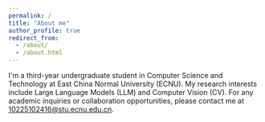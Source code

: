```yaml
---
permalink: /
title: "About me"
author_profile: true
redirect_from: 
  - /about/
  - /about.html
---
```


I'm a third-year undergraduate student in Computer Science and Technology at East China Normal University (ECNU). My research interests include Large Language Models (LLM) and Computer Vision (CV).
For any academic inquiries or collaboration opportunities, please contact me at 10225102416@stu.ecnu.edu.cn.

